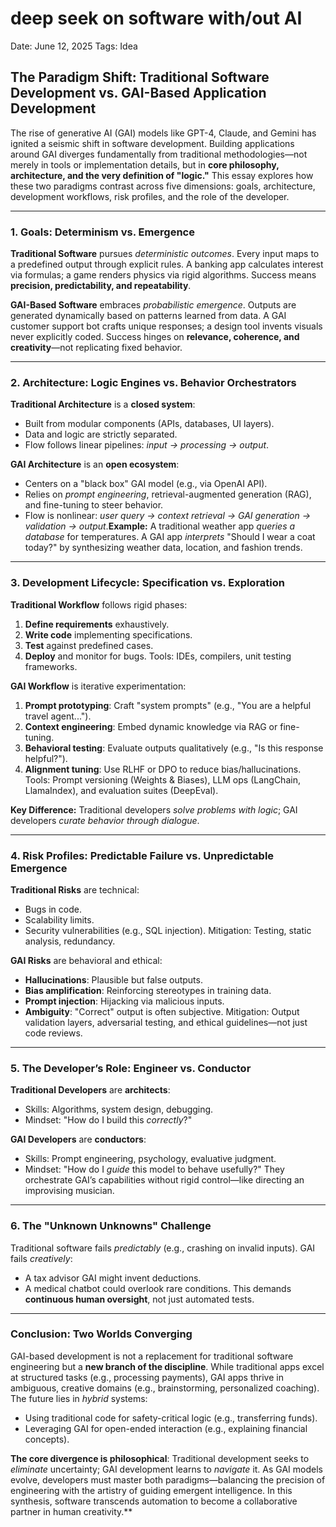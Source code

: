 # deep seek on software with/out AI

Date: June 12, 2025
Tags: Idea

## The Paradigm Shift: Traditional Software Development vs. GAI-Based Application Development

The rise of generative AI (GAI) models like GPT-4, Claude, and Gemini has ignited a seismic shift in software development. Building applications around GAI diverges fundamentally from traditional methodologies—not merely in tools or implementation details, but in **core philosophy, architecture, and the very definition of "logic."** This essay explores how these two paradigms contrast across five dimensions: goals, architecture, development workflows, risk profiles, and the role of the developer.

---

### **1. Goals: Determinism vs. Emergence**

**Traditional Software** pursues *deterministic outcomes*. Every input maps to a predefined output through explicit rules. A banking app calculates interest via formulas; a game renders physics via rigid algorithms. Success means **precision, predictability, and repeatability**.

**GAI-Based Software** embraces *probabilistic emergence*. Outputs are generated dynamically based on patterns learned from data. A GAI customer support bot crafts unique responses; a design tool invents visuals never explicitly coded. Success hinges on **relevance, coherence, and creativity**—not replicating fixed behavior.

---

### **2. Architecture: Logic Engines vs. Behavior Orchestrators**

**Traditional Architecture** is a **closed system**:

- Built from modular components (APIs, databases, UI layers).
- Data and logic are strictly separated.
- Flow follows linear pipelines: *input → processing → output*.

**GAI Architecture** is an **open ecosystem**:

- Centers on a "black box" GAI model (e.g., via OpenAI API).
- Relies on *prompt engineering*, retrieval-augmented generation (RAG), and fine-tuning to steer behavior.
- Flow is nonlinear: *user query → context retrieval → GAI generation → validation → output*.**Example:** A traditional weather app *queries a database* for temperatures. A GAI app *interprets* "Should I wear a coat today?" by synthesizing weather data, location, and fashion trends.

---

### **3. Development Lifecycle: Specification vs. Exploration**

**Traditional Workflow** follows rigid phases:

1. **Define requirements** exhaustively.
2. **Write code** implementing specifications.
3. **Test** against predefined cases.
4. **Deploy** and monitor for bugs.
Tools: IDEs, compilers, unit testing frameworks.

**GAI Workflow** is iterative experimentation:

1. **Prompt prototyping**: Craft "system prompts" (e.g., "You are a helpful travel agent...").
2. **Context engineering**: Embed dynamic knowledge via RAG or fine-tuning.
3. **Behavioral testing**: Evaluate outputs qualitatively (e.g., "Is this response helpful?").
4. **Alignment tuning**: Use RLHF or DPO to reduce bias/hallucinations.
Tools: Prompt versioning (Weights & Biases), LLM ops (LangChain, LlamaIndex), and evaluation suites (DeepEval).

**Key Difference:** Traditional developers *solve problems with logic*; GAI developers *curate behavior through dialogue*.

---

### **4. Risk Profiles: Predictable Failure vs. Unpredictable Emergence**

**Traditional Risks** are technical:

- Bugs in code.
- Scalability limits.
- Security vulnerabilities (e.g., SQL injection).
Mitigation: Testing, static analysis, redundancy.

**GAI Risks** are behavioral and ethical:

- **Hallucinations**: Plausible but false outputs.
- **Bias amplification**: Reinforcing stereotypes in training data.
- **Prompt injection**: Hijacking via malicious inputs.
- **Ambiguity**: "Correct" output is often subjective.
Mitigation: Output validation layers, adversarial testing, and ethical guidelines—not just code reviews.

---

### **5. The Developer’s Role: Engineer vs. Conductor**

**Traditional Developers** are **architects**:

- Skills: Algorithms, system design, debugging.
- Mindset: "How do I build this *correctly*?"

**GAI Developers** are **conductors**:

- Skills: Prompt engineering, psychology, evaluative judgment.
- Mindset: "How do I *guide* this model to behave usefully?"
They orchestrate GAI’s capabilities without rigid control—like directing an improvising musician.

---

### **6. The "Unknown Unknowns" Challenge**

Traditional software fails *predictably* (e.g., crashing on invalid inputs). GAI fails *creatively*:

- A tax advisor GAI might invent deductions.
- A medical chatbot could overlook rare conditions.
This demands **continuous human oversight**, not just automated tests.

---

### **Conclusion: Two Worlds Converging**

GAI-based development is not a replacement for traditional software engineering but a **new branch of the discipline**. While traditional apps excel at structured tasks (e.g., processing payments), GAI apps thrive in ambiguous, creative domains (e.g., brainstorming, personalized coaching). The future lies in *hybrid* systems:

- Using traditional code for safety-critical logic (e.g., transferring funds).
- Leveraging GAI for open-ended interaction (e.g., explaining financial concepts).

**The core divergence is philosophical**: Traditional development seeks to *eliminate* uncertainty; GAI development learns to *navigate* it. As GAI models evolve, developers must master both paradigms—balancing the precision of engineering with the artistry of guiding emergent intelligence. In this synthesis, software transcends automation to become a collaborative partner in human creativity.**